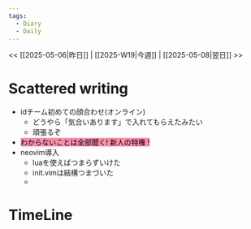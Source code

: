 ```yaml
---
tags:
  - Diary
  - Daily
---
```

<< [[2025-05-06|昨日]]  | [[2025-W19|今週]] |  [[2025-05-08|翌日]] >>

# Scattered writing
- idチーム初めての顔合わせ(オンライン)
	- どうやら「気合いあります」で入れてもらえたみたい
	- 頑張るぞ
- <mark style="background: #FF5582A6;">わからないことは全部聞く! 新人の特権 !</mark>
- neovim導入
	- luaを使えばつまらずいけた
	- init.vimは結構つまづいた
	- 

# TimeLine
